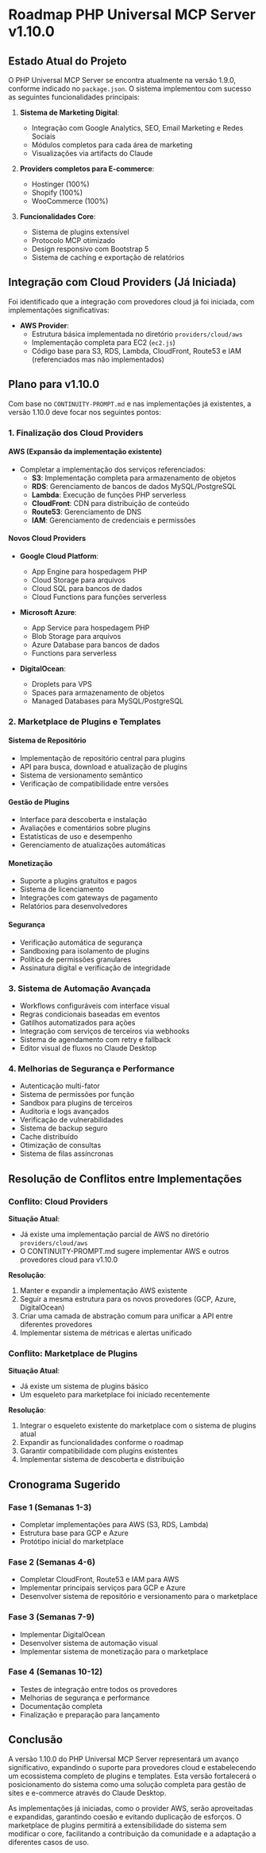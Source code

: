 # Roadmap PHP Universal MCP Server v1.10.0

## Estado Atual do Projeto

O PHP Universal MCP Server se encontra atualmente na versão 1.9.0, conforme indicado no `package.json`. O sistema implementou com sucesso as seguintes funcionalidades principais:

1. **Sistema de Marketing Digital**:
   - Integração com Google Analytics, SEO, Email Marketing e Redes Sociais
   - Módulos completos para cada área de marketing
   - Visualizações via artifacts do Claude

2. **Providers completos para E-commerce**:
   - Hostinger (100%)
   - Shopify (100%)
   - WooCommerce (100%)

3. **Funcionalidades Core**:
   - Sistema de plugins extensível
   - Protocolo MCP otimizado
   - Design responsivo com Bootstrap 5
   - Sistema de caching e exportação de relatórios

## Integração com Cloud Providers (Já Iniciada)

Foi identificado que a integração com provedores cloud já foi iniciada, com implementações significativas:

- **AWS Provider**:
  - Estrutura básica implementada no diretório `providers/cloud/aws`
  - Implementação completa para EC2 (`ec2.js`)
  - Código base para S3, RDS, Lambda, CloudFront, Route53 e IAM (referenciados mas não implementados)

## Plano para v1.10.0

Com base no `CONTINUITY-PROMPT.md` e nas implementações já existentes, a versão 1.10.0 deve focar nos seguintes pontos:

### 1. Finalização dos Cloud Providers

#### AWS (Expansão da implementação existente)
- Completar a implementação dos serviços referenciados:
  - **S3**: Implementação completa para armazenamento de objetos
  - **RDS**: Gerenciamento de bancos de dados MySQL/PostgreSQL
  - **Lambda**: Execução de funções PHP serverless
  - **CloudFront**: CDN para distribuição de conteúdo
  - **Route53**: Gerenciamento de DNS
  - **IAM**: Gerenciamento de credenciais e permissões

#### Novos Cloud Providers
- **Google Cloud Platform**:
  - App Engine para hospedagem PHP
  - Cloud Storage para arquivos
  - Cloud SQL para bancos de dados
  - Cloud Functions para funções serverless

- **Microsoft Azure**:
  - App Service para hospedagem PHP
  - Blob Storage para arquivos
  - Azure Database para bancos de dados
  - Functions para serverless

- **DigitalOcean**:
  - Droplets para VPS
  - Spaces para armazenamento de objetos
  - Managed Databases para MySQL/PostgreSQL

### 2. Marketplace de Plugins e Templates

#### Sistema de Repositório
- Implementação de repositório central para plugins
- API para busca, download e atualização de plugins
- Sistema de versionamento semântico
- Verificação de compatibilidade entre versões

#### Gestão de Plugins
- Interface para descoberta e instalação
- Avaliações e comentários sobre plugins
- Estatísticas de uso e desempenho
- Gerenciamento de atualizações automáticas

#### Monetização
- Suporte a plugins gratuitos e pagos
- Sistema de licenciamento
- Integrações com gateways de pagamento
- Relatórios para desenvolvedores

#### Segurança
- Verificação automática de segurança
- Sandboxing para isolamento de plugins
- Política de permissões granulares
- Assinatura digital e verificação de integridade

### 3. Sistema de Automação Avançada

- Workflows configuráveis com interface visual
- Regras condicionais baseadas em eventos
- Gatilhos automatizados para ações
- Integração com serviços de terceiros via webhooks
- Sistema de agendamento com retry e fallback
- Editor visual de fluxos no Claude Desktop

### 4. Melhorias de Segurança e Performance

- Autenticação multi-fator
- Sistema de permissões por função
- Sandbox para plugins de terceiros
- Auditoria e logs avançados
- Verificação de vulnerabilidades
- Sistema de backup seguro
- Cache distribuído
- Otimização de consultas
- Sistema de filas assíncronas

## Resolução de Conflitos entre Implementações

### Conflito: Cloud Providers

**Situação Atual**:
- Já existe uma implementação parcial de AWS no diretório `providers/cloud/aws`
- O CONTINUITY-PROMPT.md sugere implementar AWS e outros provedores cloud para v1.10.0

**Resolução**:
1. Manter e expandir a implementação AWS existente
2. Seguir a mesma estrutura para os novos provedores (GCP, Azure, DigitalOcean)
3. Criar uma camada de abstração comum para unificar a API entre diferentes provedores
4. Implementar sistema de métricas e alertas unificado

### Conflito: Marketplace de Plugins

**Situação Atual**:
- Já existe um sistema de plugins básico
- Um esqueleto para marketplace foi iniciado recentemente

**Resolução**:
1. Integrar o esqueleto existente do marketplace com o sistema de plugins atual
2. Expandir as funcionalidades conforme o roadmap
3. Garantir compatibilidade com plugins existentes
4. Implementar sistema de descoberta e distribuição

## Cronograma Sugerido

### Fase 1 (Semanas 1-3)
- Completar implementações para AWS (S3, RDS, Lambda)
- Estrutura base para GCP e Azure
- Protótipo inicial do marketplace

### Fase 2 (Semanas 4-6)
- Completar CloudFront, Route53 e IAM para AWS
- Implementar principais serviços para GCP e Azure
- Desenvolver sistema de repositório e versionamento para o marketplace

### Fase 3 (Semanas 7-9)
- Implementar DigitalOcean
- Desenvolver sistema de automação visual
- Implementar sistema de monetização para o marketplace

### Fase 4 (Semanas 10-12)
- Testes de integração entre todos os provedores
- Melhorias de segurança e performance
- Documentação completa
- Finalização e preparação para lançamento

## Conclusão

A versão 1.10.0 do PHP Universal MCP Server representará um avanço significativo, expandindo o suporte para provedores cloud e estabelecendo um ecossistema completo de plugins e templates. Esta versão fortalecerá o posicionamento do sistema como uma solução completa para gestão de sites e e-commerce através do Claude Desktop.

As implementações já iniciadas, como o provider AWS, serão aproveitadas e expandidas, garantindo coesão e evitando duplicação de esforços. O marketplace de plugins permitirá a extensibilidade do sistema sem modificar o core, facilitando a contribuição da comunidade e a adaptação a diferentes casos de uso.
